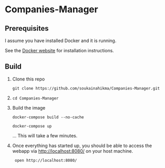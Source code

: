 # Companies-Manager

Prerequisites
-----

I assume you have installed Docker and it is running.

See the [Docker website](http://www.docker.io/gettingstarted/#h_installation) for installation instructions.

Build
-----

1. Clone this repo

    ```
    git clone https://github.com/soukainahikma/Companies-Manager.git
    ```
3. 
    ```
    cd Companies-Manager
    ```

4. Build the image

    ```
    docker-compose build --no-cache
    ```

    ```
    docker-compose up
    ```
   ... This will take a few minutes.

6. Once everything has started up, you should be able to access the webapp via [http://localhost:8080/](http://localhost:8080/) on your host machine.

        open http://localhost:8080/

